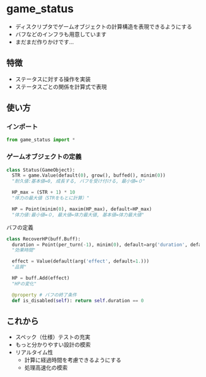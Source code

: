 # game_status
- ディスクリプタでゲームオブジェクトの計算構造を表現できるようにする
- バフなどのインフラも用意しています
- まだまだ作りかけです…

## 特徴
- ステータスに対する操作を実装
- ステータスごとの関係を計算式で表現

## 使い方
### インポート
```python
from game_status import *
```
### ゲームオブジェクトの定義
```python
class Status(GameObject):
  STR = game.Value(default(0), grow(), buffed(), minim(0))
  "耐久値:基本値=0, 成長する, バフを受け付ける, 最小値=０"

  HP_max = (STR + 1) * 10
  "体力の最大値（STRをもとに計算）"

  HP = Point(minim(0), maxim(HP_max), default=HP_max)
  "体力値:最小値=０, 最大値=体力最大値, 基本値=体力最大値"
```
バフの定義
```python
class RecoverHP(buff.Buff):
  duration = Point(per_turn(-1), minim(0), default=arg('duration', default=1))
  "効果時間"

  effect = Value(default(arg('effect', default=1.)))
  "品質"

  HP = buff.Add(effect)
  "HPの変化"

  @property # バフの終了条件
  def is_disabled(self): return self.duration == 0
```

## これから
- スペック（仕様）テストの充実
- もっと分かりやすい設計の模索
- リアルタイム性
  - 計算に経過時間を考慮できるようにする
  - 処理高速化の模索
